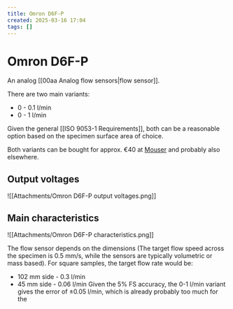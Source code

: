 ```yaml
---
title: Omron D6F-P
created: 2025-03-16 17:04
tags: []
---
```


# Omron D6F-P

An analog [[00aa Analog flow sensors|flow sensor]].

There are two main variants:
- 0 - 0.1 l/min
- 0 - 1 l/min

Given the general [[ISO 9053-1 Requirements]], both can be a reasonable option based on the specimen surface area of choice.

Both variants can be bought for approx. €40 at [Mouser](https://cz.mouser.com/c/?marcom=115753066) and probably also elsewhere.

## Output voltages

![[Attachments/Omron D6F-P output voltages.png]]

## Main characteristics

![[Attachments/Omron D6F-P characteristics.png]]

The flow sensor depends on the dimensions (The target flow speed across the specimen is 0.5 mm/s, while the sensors are typically volumetric or mass based). For square samples, the target flow rate would be:
- 102 mm side - 0.3 l/min
- 45 mm side - 0.06 l/min
Given the 5% FS accuracy, the 0-1 l/min variant gives the error of $\pm 0.05 \;\mathrm{l/min}$, which is already probably too much for the    